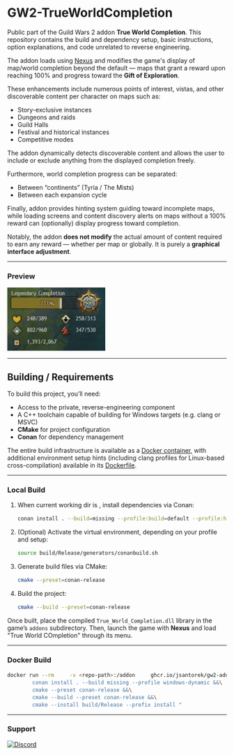 # GW2-TrueWorldCompletion

Public part of the Guild Wars 2 addon **True World Completion**.
This repository contains the build and dependency setup, basic instructions, option explanations, and code unrelated to reverse engineering.

The addon loads using [Nexus](https://github.com/RaidcoreGG/Nexus) and modifies the game's display of map/world completion beyond the default — maps that grant a reward upon reaching 100% and progress toward the **Gift of Exploration**.

These enhancements include numerous points of interest, vistas, and other discoverable content per character on maps such as:
- Story-exclusive instances
- Dungeons and raids
- Guild Halls
- Festival and historical instances
- Competitive modes

The addon dynamically detects discoverable content and allows the user to include or exclude anything from the displayed completion freely.

Furthermore, world completion progress can be separated:
- Between “continents” (Tyria / The Mists)
- Between each expansion cycle

Finally, addon provides hinting system guiding toward incomplete maps, while loading screens and content discovery alerts on maps without a 100% reward can (optionally) display progress toward completion.

Notably, the addon **does not modify** the actual amount of content required to earn any reward — whether per map or globally. It is purely a **graphical interface adjustment**.

---

### Preview
![Addon Preview](img/preview.png)

---

## Building / Requirements

To build this project, you’ll need:
- Access to the private, reverse-engineering component
- A C++ toolchain capable of building for Windows targets (e.g. clang or MSVC)
- **CMake** for project configuration
- **Conan** for dependency management

The entire build infrastructure is available as a [Docker container](https://github.com/users/jsantorek/packages/container/package/gw2-addon-builder), with additional environment setup hints (including clang profiles for Linux-based cross-compilation) available in its [Dockerfile](https://github.com/jsantorek/GW2-AddonBuilder/blob/main/dockerfile).

---

### Local Build

1. When current working dir is <repo-path>, install dependencies via Conan:
   ```bash
   conan install . --build=missing --profile:build=default --profile:host=windows --settings:host=build_type=Release
   ```
2. (Optional) Activate the virtual environment, depending on your profile and setup:
   ```bash
   source build/Release/generators/conanbuild.sh
   ```
3. Generate build files via CMake:
   ```bash
   cmake --preset=conan-release
   ```
4. Build the project:
   ```bash
   cmake --build --preset=conan-release
   ```

Once built, place the compiled `True_World_Completion.dll` library in the game’s `addons` subdirectory. Then, launch the game with **Nexus** and load "True World COmpletion" through its menu.

---

### Docker Build

```bash
docker run --rm     -v <repo-path>:/addon     ghcr.io/jsantorek/gw2-addon-builder:latest     bash -c "\
        conan install . --build missing --profile windows-dynamic &&\
        cmake --preset conan-release &&\
        cmake --build --preset conan-release &&\
        cmake --install build/Release --prefix install "
```

---

### Support
[![Discord](https://img.shields.io/badge/Discord-7289DA?style=for-the-badge&logo=discord&logoColor=white)](https://discord.com/channels/410828272679518241/1336830031053324308)
